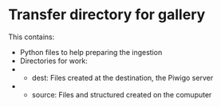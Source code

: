 # Transfer directory for gallery

This contains:

* Python files to help preparing the ingestion
* Directories for work:
* * dest: Files created at the destination, the Piwigo server
* * source: Files and structured created on the comuputer 
